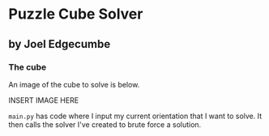 # Puzzle Cube Solver
## by Joel Edgecumbe

### The cube
An image of the cube to solve is below.

INSERT IMAGE HERE

`main.py` has code where I input my current orientation
that I want to solve. It then calls the solver I've created
to brute force a solution.